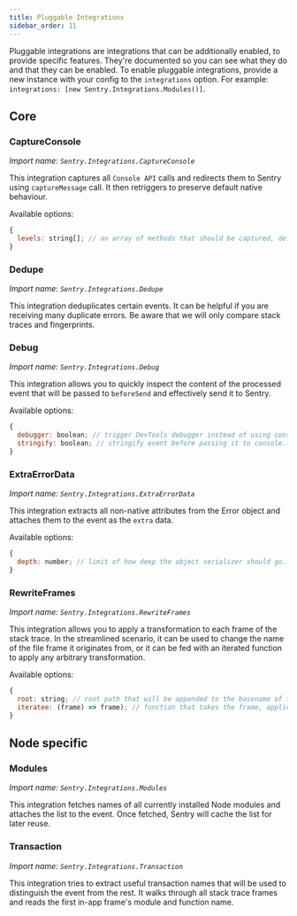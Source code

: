 ```yaml
---
title: Pluggable Integrations
sidebar_order: 11
---
```


Pluggable integrations are integrations that can be additionally enabled, to provide specific features. They're documented so you can see what they do and that they can be enabled. To enable pluggable integrations, provide a new instance with your config to the `integrations` option. For example: `integrations: [new Sentry.Integrations.Modules()]`.


## Core

### CaptureConsole

_Import name: `Sentry.Integrations.CaptureConsole`_

This integration captures all `Console API` calls and redirects them to Sentry using `captureMessage` call.
It then retriggers to preserve default native behaviour.

Available options:

```js
{
  levels: string[]; // an array of methods that should be captured, defaults to ['log', 'info', 'warn', 'error', 'debug', 'assert']
}
```

### Dedupe

_Import name: `Sentry.Integrations.Dedupe`_

This integration deduplicates certain events. It can be helpful if you are receiving many duplicate errors. Be aware that we will only compare stack traces and fingerprints.


### Debug

_Import name: `Sentry.Integrations.Debug`_

This integration allows you to quickly inspect the content of the processed event that will be passed to `beforeSend` and effectively send it to Sentry.

Available options:

```js
{
  debugger: boolean; // trigger DevTools debugger instead of using console.log
  stringify: boolean; // stringify event before passing it to console.log
}
```

### ExtraErrorData

_Import name: `Sentry.Integrations.ExtraErrorData`_

This integration extracts all non-native attributes from the Error object and attaches them to the event as the `extra` data.

Available options:

```js
{
  depth: number; // limit of how deep the object serializer should go. Anything deeper than the limit will be replaced with standard Node.js REPL notation of [Object], [Array], [Function] or primitive value. Defaults to 3.
}
```

### RewriteFrames

_Import name: `Sentry.Integrations.RewriteFrames`_

This integration allows you to apply a transformation to each frame of the stack trace. In the streamlined scenario, it can be used to change the name of the file frame it originates from, or it can be fed with an iterated function to apply any arbitrary transformation.

Available options:

```js
{
  root: string; // root path that will be appended to the basename of the current frame's url
  iteratee: (frame) => frame); // function that takes the frame, applies any transformation on it and returns it back
}
```


## Node specific

### Modules

_Import name: `Sentry.Integrations.Modules`_

This integration fetches names of all currently installed Node modules and attaches the list to the event. Once fetched, Sentry will cache the list for later reuse.

### Transaction

_Import name: `Sentry.Integrations.Transaction`_

This integration tries to extract useful transaction names that will be used to distinguish the event from the rest. It walks through all stack trace frames and reads the first in-app frame's module and function name.
